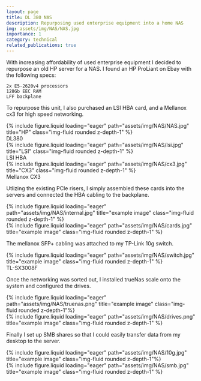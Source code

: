 ```yaml
---
layout: page
title: DL 380 NAS
description: Repurposing used enterprise equipment into a home NAS
img: assets/img/NAS/NAS.jpg
importance: 1
category: technical
related_publications: true
---
```


With increasing affordability of used enterprise equipment I decided to repurpose an old HP server for a NAS. I found an HP ProLiant on Ebay with the following specs:


    2x E5-2620v4 processors
    128Gb EEC RAM
    LFF backplane

To repurpose this unit, I also purchased an LSI HBA card, and a Mellanox cx3 for high speed networking.

<div class="row">
        <div class="col-sm mt-3 mt-md-0">
        {% include figure.liquid loading="eager" path="assets/img/NAS/NAS.jpg" title="HP" class="img-fluid rounded z-depth-1" %}
            <div class="caption">
            DL380
            </div>
    </div>
        <div class="col-sm-3 mt-3 mt-md-0">
        {% include figure.liquid loading="eager" path="assets/img/NAS/lsi.jpg" title="LSI" class="img-fluid rounded z-depth-1" %}
            <div class="caption">
            LSI HBA
            </div>
    </div>
        <div class="col-sm-3 mt-3 mt-md-0">
        {% include figure.liquid loading="eager" path="assets/img/NAS/cx3.jpg" title="CX3" class="img-fluid rounded z-depth-1" %}
            <div class="caption">
            Mellanox CX3
            </div>
    </div>
</div>

Utlizing the existing PCIe risers, I simply assembled these cards into the servers and connected the HBA cabling to the backplane.

<div class="row">
    <div class="col-sm mt-3 mt-md-0">
        {% include figure.liquid loading="eager" path="assets/img/NAS/internal.jpg" title="example image" class="img-fluid rounded z-depth-1" %}
    </div>
    <div class="col-sm mt-3 mt-md-0">
        {% include figure.liquid loading="eager" path="assets/img/NAS/cards.jpg" title="example image" class="img-fluid rounded z-depth-1" %}
    </div>
</div>

The mellanox SFP+ cabling was attached to my TP-Link 10g switch.

<div class="row">
    <div class="col-sm mt-3 mt-md-0">
        {% include figure.liquid loading="eager" path="assets/img/NAS/switch.jpg" title="example image" class="img-fluid rounded z-depth-1" %}
    </div>
</div>

<div class="caption">
    TL-SX3008F
</div>

Once the networking was sorted out, I installed trueNas scale onto the system and configured the drives.

<div class="row">
    <div class="col-sm-4 mt-3 mt-md-0">
        {% include figure.liquid loading="eager" path="assets/img/NAS/truenas.png" title="example image" class="img-fluid rounded z-depth-1"%}
    </div>
        <div class="col-lg mt-3 mt-md-0">
        {% include figure.liquid loading="eager" path="assets/img/NAS/drives.png" title="example image" class="img-fluid rounded z-depth-1" %}
    </div>
</div>

Finally I set up SMB shares so that I could easily transfer data from my desktop to the server.

<div class="row">
    <div class="col-sm-4 mt-3 mt-md-0">
        {% include figure.liquid loading="eager" path="assets/img/NAS/10g.jpg" title="example image" class="img-fluid rounded z-depth-1"%}
    </div>
        <div class="col-lg mt-3 mt-md-0">
        {% include figure.liquid loading="eager" path="assets/img/NAS/smb.jpg" title="example image" class="img-fluid rounded z-depth-1" %}
    </div>
</div>
